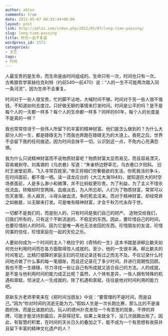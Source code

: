 ```yaml
---
author: abloz
comments: true
date: 2012-05-07 08:43:44+00:00
layout: post
link: http://abloz.com/index.php/2012/05/07/long-time-passing/
slug: long-time-passing
title: 时光一去不复返
wordpress_id: 1572
categories:
- 文艺
tags:
- 时间
---
```


人最宝贵的是生命，而生命是由时间组成的。生命只有一次，时间也只有一次。 古希腊哲学家赫拉克利特（约前540—前470）说：“人的一生不可能两次踏入同一条河流”，因为生命不会重复。

时间对于一些人很宝贵，忙的脚不沾地，大喊时间不够。时间对于另一些人很不值钱，不知道如何去度过。只好做无聊的事情来打发时间。时间是公平的吗？是不是每个人的一天都一样多？每个人的生命都一样多？同样的60年，每个人的长度是不是真的一样？


我也常常惊讶于一些伟人所留下的丰富的精神财富。他们是怎么做到的？为什么大部分人的一生，都是碌碌无为？而我也奔跑在碌碌无为的大道上。我死之后，世界不会留下我的任何痕迹。因为时间会抹平一切。认识到这一点，不免内心充满恐惧。

我为什么只说精神财富而不说物质财富呢？物质财富太显而易见，而且容易湮灭，容易被剥夺。刘禹锡的《乌衣巷》写道：“朱雀桥边野草花，乌衣巷口夕阳斜。 旧时王谢堂前燕，飞入寻常百姓家。”帝王将相们穷奢极欲的生活，你死我活的争斗，在时间面前，都不值一哂。读一读龙应台的《大江大海1949》，就知道巨大的时空场景面前，人是多么渺小和微薄，并不比蚂蚁更珍贵。为了利益，为了主义不惜杀伐流血，转眼却时空两隔，血痕淡去，为人所忘却。人们为了物质财富，常常可以伤天害理，杀人越货，斗得头破血流，争的死去活来。而对于精神财富，却经常弃之如敝屣，以无聊来打发。可是唯有精神财富，才会千秋万代永存于世。

一切都不是我们的，而是别人的，只有时间是我们自己的财产。
造物交给我们，归我们所有的，只有这个不断流逝的、不稳定的东西。因此，要珍惜自己的时间，也要珍惜别人的时间，因为它是唯一再也无法收回的东西。珍惜朋友的友谊，珍惜同事的信任，珍惜家庭在一起的天伦之乐。

人要如何成为一个时间的主人？格拉宁的《奇特的一生》这本书就是讲柳比歇夫如何充分利用时间而在各方面取得惊人成就的。至少，他的一生很丰满。柳比歇夫的时间笔记，比精打细算的家庭主妇的花钱记录还有过之而无不及。不仅记录什么时间地点做了什么事的每一笔细账，而且还记录花了多少时间。并进行周期性回顾。 我也不愿一生碌碌，尽力寻找一些让自己有所成就又适合自己的方法。人的成就，是不是与他利用时间的能力成正比呢？虽然，人个体有差异，一些人拥有特殊的机遇和禀赋，但决定人一生成就的，除了机遇和禀赋，往往是他对时间利用的能力吧。

原新东方老师李笑来在《把时间当朋友》中说：“要管理的不是时间，而是自己。”因为“你对时间的流逝无能为力。”假如人生是一次长跑比赛，那么比的不是谁跑的快，而是比谁跑的远。玩JJ的德州扑克发现一个有意思的现象，不停的弃牌，可能才能坚持到最后，并获得冠军。如果上来就全下，没几次就踢出局了。因此，有智慧的积累，在时间的天长日久的叠加之下，能不成为一个有思想有收获并且留下丰富的精神文化遗产的人？

